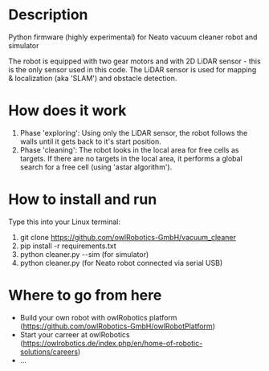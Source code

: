 # Description
Python firmware (highly experimental) for Neato vacuum cleaner robot and simulator

The robot is equipped with two gear motors and with 2D LiDAR sensor - this is the only sensor used in this code. The LiDAR sensor is used for mapping & localization (aka 'SLAM') and obstacle detection.

# How does it work
1. Phase 'exploring': Using only the LiDAR sensor, the robot follows the walls until it gets back to it's start position.
2. Phase 'cleaning': The robot looks in the local area for free cells as targets. If there are no targets in the local area, it performs a global search for a free cell (using 'astar algorithm'). 
   
# How to install and run
Type this into your Linux terminal:
1. git clone https://github.com/owlRobotics-GmbH/vacuum_cleaner
2. pip install -r requirements.txt
3. python cleaner.py --sim    (for simulator)
4. python cleaner.py   (for Neato robot connected via serial USB)

# Where to go from here
* Build your own robot with owlRobotics platform (https://github.com/owlRobotics-GmbH/owlRobotPlatform)
* Start your carreer at owlRobotics (https://owlrobotics.de/index.php/en/home-of-robotic-solutions/careers)
* ...
